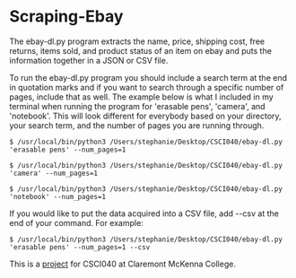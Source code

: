 # Scraping-Ebay

The ebay-dl.py program extracts the name, price, shipping cost, free returns, items sold, and product status of an item on ebay and puts the information together in a JSON or CSV file. 

To run the ebay-dl.py program you should include a search term at the end in quotation marks and if you want to search through a specific number of pages, include that as well. The example below is what I included in my terminal when running the program for 'erasable pens', 'camera', and 'notebook'. This will look different for everybody based on your directory, your search term, and the number of pages you are running through. 

```
$ /usr/local/bin/python3 /Users/stephanie/Desktop/CSCI040/ebay-dl.py 'erasable pens' --num_pages=1
```
```
$ /usr/local/bin/python3 /Users/stephanie/Desktop/CSCI040/ebay-dl.py 'camera' --num_pages=1
```
```
$ /usr/local/bin/python3 /Users/stephanie/Desktop/CSCI040/ebay-dl.py 'notebook' --num_pages=1
```


If you would like to put the data acquired into a CSV file, add --csv at the end of your command. For example:

```
$ /usr/local/bin/python3 /Users/stephanie/Desktop/CSCI040/ebay-dl.py 'erasable pens' --num_pages=1 --csv
```


This is a [project](https://github.com/mikeizbicki/cmc-csci040/tree/2022fall/project_03) for CSCI040 at Claremont McKenna College. 
